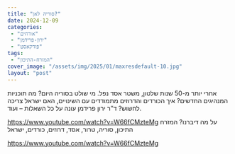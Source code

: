 ```yaml
---
title: "סוריה לאן?"
date: 2024-12-09
categories: 
 - "אורחים"
 - "ירון-פרידמן"
 - "פודקאסט"
tags: 
 - "המזרח-התיכון"
cover_image: "/assets/img/2025/01/maxresdefault-10.jpg"
layout: "post"
---
```


אחרי יותר מ-50 שנות שלטון, משטר אסד נפל. מי שולט בסוריה היום? מה תוכניות המנהיגים החדשים? איך הכורדים והדרוזים מתמודדים עם השינויים, האם ישראל צריכה לחשוש? ד”ר ירון פרידמן עונה על כל השאלות – ועוד.

<https://www.youtube.com/watch?v=W66fCMzteMg>
על מה דיברנו?
המזרח התיכון, סוריה, טרור,  אסד, דרוזים, כורדים, ישראל

<https://www.youtube.com/watch?v=W66fCMzteMg>
